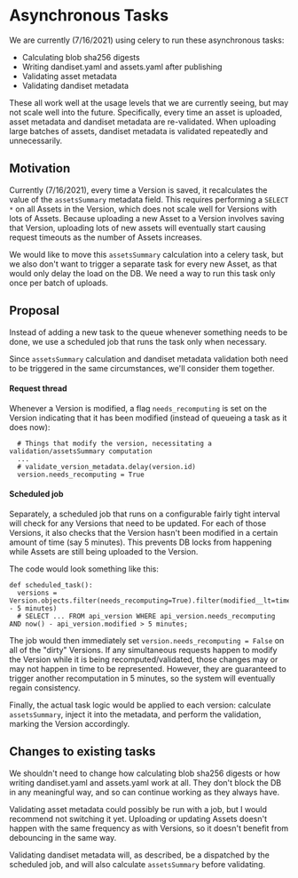 # Asynchronous Tasks
We are currently (7/16/2021) using celery to run these asynchronous tasks:

 * Calculating blob sha256 digests
 * Writing dandiset.yaml and assets.yaml after publishing
 * Validating asset metadata
 * Validating dandiset metadata

These all work well at the usage levels that we are currently seeing, but may not scale well into the future.
Specifically, every time an asset is uploaded, asset metadata and dandiset metadata are re-validated.
When uploading large batches of assets, dandiset metadata is validated repeatedly and unnecessarily.

## Motivation
Currently (7/16/2021), every time a Version is saved, it recalculates the value of the `assetsSummary` metadata field.
This requires performing a `SELECT *` on all Assets in the Version, which does not scale well for Versions with lots of Assets.
Because uploading a new Asset to a Version involves saving that Version, uploading lots of new assets will eventually start causing request timeouts as the number of Assets increases.

We would like to move this `assetsSummary` calculation into a celery task, but we also don't want to trigger a separate task for every new Asset, as that would only delay the load on the DB.
We need a way to run this task only once per batch of uploads.

## Proposal
Instead of adding a new task to the queue whenever something needs to be done, we use a scheduled job that runs the task only when necessary.

Since `assetsSummary` calculation and dandiset metadata validation both need to be triggered in the same circumstances, we'll consider them together.

#### Request thread
Whenever a Version is modified, a flag `needs_recomputing` is set on the Version indicating that it has been modified (instead of queueing a task as it does now):
```
  # Things that modify the version, necessitating a validation/assetsSummary computation
  ...
  # validate_version_metadata.delay(version.id)
  version.needs_recomputing = True
```

#### Scheduled job
Separately, a scheduled job that runs on a configurable fairly tight interval will check for any Versions that need to be updated.
For each of those Versions, it also checks that the Version hasn't been modified in a certain amount of time (say 5 minutes). This prevents DB locks from happening while Assets are still being uploaded to the Version.

The code would look something like this:
```
def scheduled_task():
  versions = Version.objects.filter(needs_recomputing=True).filter(modified__lt=timezone.now() - 5 minutes)
  # SELECT ... FROM api_version WHERE api_version.needs_recomputing AND now() - api_version.modified > 5 minutes;
```

The job would then immediately set `version.needs_recomputing = False` on all of the "dirty" Versions.
If any simultaneous requests happen to modify the Version while it is being recomputed/validated, those changes may or may not happen in time to be represented.
However, they are guaranteed to trigger another recomputation in 5 minutes, so the system will eventually regain consistency.

Finally, the actual task logic would be applied to each version: calculate `assetsSummary`, inject it into the metadata, and perform the validation, marking the Version accordingly.

## Changes to existing tasks
We shouldn't need to change how calculating blob sha256 digests or how writing dandiset.yaml and assets.yaml work at all.
They don't block the DB in any meaningful way, and so can continue working as they always have.

Validating asset metadata could possibly be run with a job, but I would recommend not switching it yet.
Uploading or updating Assets doesn't happen with the same frequency as with Versions, so it doesn't benefit from debouncing in the same way.

Validating dandiset metadata will, as described, be a dispatched by the scheduled job, and will also calculate `assetsSummary` before validating.
